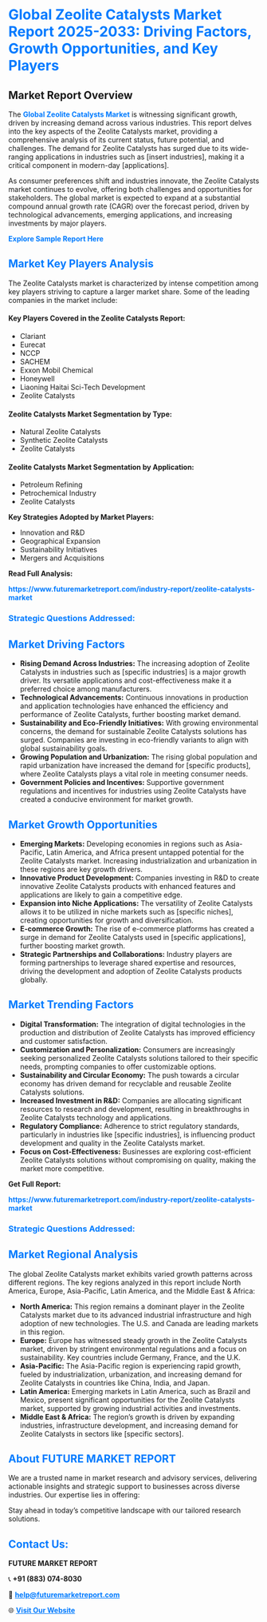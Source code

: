 <h1 style="color: #007BFF;">Global Zeolite Catalysts Market Report 2025-2033: Driving Factors, Growth Opportunities, and Key Players</h1>

<section id="overview">
<h2>Market Report Overview</h2>
<p>The <a href="https://www.futuremarketreport.com/industry-report/zeolite-catalysts-market" style="color: #007BFF; text-decoration: none;"><strong>Global Zeolite Catalysts Market</strong></a> is witnessing significant growth, driven by increasing demand across various industries. This report delves into the key aspects of the Zeolite Catalysts market, providing a comprehensive analysis of its current status, future potential, and challenges. The demand for Zeolite Catalysts has surged due to its wide-ranging applications in industries such as [insert industries], making it a critical component in modern-day [applications].</p>
<p>As consumer preferences shift and industries innovate, the Zeolite Catalysts market continues to evolve, offering both challenges and opportunities for stakeholders. The global market is expected to expand at a substantial compound annual growth rate (CAGR) over the forecast period, driven by technological advancements, emerging applications, and increasing investments by major players.</p>
</section>

<section id="overview">
<p><a href="https://www.futuremarketreport.com/request-sample/reportId=107824" style="color: #007BFF; text-decoration: none;"><strong>Explore Sample Report Here</strong></a></p>
</section>

<section id="key-players">
<h2 style="color: #007BFF;">Market Key Players Analysis</h2>
<p>The Zeolite Catalysts market is characterized by intense competition among key players striving to capture a larger market share. Some of the leading companies in the market include:</p>
<h4>Key Players Covered in the Zeolite Catalysts Report:</h4>
<ul><li>Clariant</li><li>Eurecat</li><li>NCCP</li><li>SACHEM</li><li>Exxon Mobil Chemical</li><li>Honeywell</li><li>Liaoning Haitai Sci-Tech Development</li><li>Zeolite Catalysts</li></ul>
<h4>Zeolite Catalysts Market Segmentation by Type:</h4>
<ul><li>Natural Zeolite Catalysts</li><li>Synthetic Zeolite Catalysts</li><li>Zeolite Catalysts</li></ul>

<h4>Zeolite Catalysts Market Segmentation by Application:</h4>
<ul><li>Petroleum Refining</li><li>Petrochemical Industry</li><li>Zeolite Catalysts</li></ul>
<p><strong>Key Strategies Adopted by Market Players:</strong></p>
<ul>
<li>Innovation and R&D</li>
<li>Geographical Expansion</li>
<li>Sustainability Initiatives</li>
<li>Mergers and Acquisitions</li>
</ul>
</section>

<section>
<p><strong>Read Full Analysis: </strong></p><a href="https://www.futuremarketreport.com/industry-report/zeolite-catalysts-market" style="color: #007BFF; text-decoration: none;"><strong>https://www.futuremarketreport.com/industry-report/zeolite-catalysts-market</strong></a>
<h3 style="color: #007BFF;">Strategic Questions Addressed:</h3>
</section>

<section id="driving-factors">
<h2 style="color: #007BFF;">Market Driving Factors</h2>
<ul>
<li><strong>Rising Demand Across Industries:</strong> The increasing adoption of Zeolite Catalysts in industries such as [specific industries] is a major growth driver. Its versatile applications and cost-effectiveness make it a preferred choice among manufacturers.</li>
<li><strong>Technological Advancements:</strong> Continuous innovations in production and application technologies have enhanced the efficiency and performance of Zeolite Catalysts, further boosting market demand.</li>
<li><strong>Sustainability and Eco-Friendly Initiatives:</strong> With growing environmental concerns, the demand for sustainable Zeolite Catalysts solutions has surged. Companies are investing in eco-friendly variants to align with global sustainability goals.</li>
<li><strong>Growing Population and Urbanization:</strong> The rising global population and rapid urbanization have increased the demand for [specific products], where Zeolite Catalysts plays a vital role in meeting consumer needs.</li>
<li><strong>Government Policies and Incentives:</strong> Supportive government regulations and incentives for industries using Zeolite Catalysts have created a conducive environment for market growth.</li>
</ul>
</section>

<section id="growth-opportunities">
<h2 style="color: #007BFF;">Market Growth Opportunities</h2>
<ul>
<li><strong>Emerging Markets:</strong> Developing economies in regions such as Asia-Pacific, Latin America, and Africa present untapped potential for the Zeolite Catalysts market. Increasing industrialization and urbanization in these regions are key growth drivers.</li>
<li><strong>Innovative Product Development:</strong> Companies investing in R&D to create innovative Zeolite Catalysts products with enhanced features and applications are likely to gain a competitive edge.</li>
<li><strong>Expansion into Niche Applications:</strong> The versatility of Zeolite Catalysts allows it to be utilized in niche markets such as [specific niches], creating opportunities for growth and diversification.</li>
<li><strong>E-commerce Growth:</strong> The rise of e-commerce platforms has created a surge in demand for Zeolite Catalysts used in [specific applications], further boosting market growth.</li>
<li><strong>Strategic Partnerships and Collaborations:</strong> Industry players are forming partnerships to leverage shared expertise and resources, driving the development and adoption of Zeolite Catalysts products globally.</li>
</ul>
</section>

<section id="trending-factors">
<h2 style="color: #007BFF;">Market Trending Factors</h2>
<ul>
<li><strong>Digital Transformation:</strong> The integration of digital technologies in the production and distribution of Zeolite Catalysts has improved efficiency and customer satisfaction.</li>
<li><strong>Customization and Personalization:</strong> Consumers are increasingly seeking personalized Zeolite Catalysts solutions tailored to their specific needs, prompting companies to offer customizable options.</li>
<li><strong>Sustainability and Circular Economy:</strong> The push towards a circular economy has driven demand for recyclable and reusable Zeolite Catalysts solutions.</li>
<li><strong>Increased Investment in R&D:</strong> Companies are allocating significant resources to research and development, resulting in breakthroughs in Zeolite Catalysts technology and applications.</li>
<li><strong>Regulatory Compliance:</strong> Adherence to strict regulatory standards, particularly in industries like [specific industries], is influencing product development and quality in the Zeolite Catalysts market.</li>
<li><strong>Focus on Cost-Effectiveness:</strong> Businesses are exploring cost-efficient Zeolite Catalysts solutions without compromising on quality, making the market more competitive.</li>
</ul>
</section>

<section>
<p><strong>Get Full Report: </strong></p><a href="https://www.futuremarketreport.com/industry-report/zeolite-catalysts-market" style="color: #007BFF; text-decoration: none;"><strong>https://www.futuremarketreport.com/industry-report/zeolite-catalysts-market</strong></a>
<h3 style="color: #007BFF;">Strategic Questions Addressed:</h3>
</section>


<section id="regional-analysis">
<h2 style="color: #007BFF;">Market Regional Analysis</h2>
<p>The global Zeolite Catalysts market exhibits varied growth patterns across different regions. The key regions analyzed in this report include North America, Europe, Asia-Pacific, Latin America, and the Middle East & Africa:</p>
<ul>
<li><strong>North America:</strong> This region remains a dominant player in the Zeolite Catalysts market due to its advanced industrial infrastructure and high adoption of new technologies. The U.S. and Canada are leading markets in this region.</li>
<li><strong>Europe:</strong> Europe has witnessed steady growth in the Zeolite Catalysts market, driven by stringent environmental regulations and a focus on sustainability. Key countries include Germany, France, and the U.K.</li>
<li><strong>Asia-Pacific:</strong> The Asia-Pacific region is experiencing rapid growth, fueled by industrialization, urbanization, and increasing demand for Zeolite Catalysts in countries like China, India, and Japan.</li>
<li><strong>Latin America:</strong> Emerging markets in Latin America, such as Brazil and Mexico, present significant opportunities for the Zeolite Catalysts market, supported by growing industrial activities and investments.</li>
<li><strong>Middle East & Africa:</strong> The region’s growth is driven by expanding industries, infrastructure development, and increasing demand for Zeolite Catalysts in sectors like [specific sectors].</li>
</ul>
</section>

<footer>
<h2 style="color: #007BFF;">About FUTURE MARKET REPORT</h2>
<p>We are a trusted name in market research and advisory services, delivering actionable insights and strategic support to businesses across diverse industries. Our expertise lies in offering:</p>

<p>Stay ahead in today’s competitive landscape with our tailored research solutions.</p>

<h2 style="color: #007BFF;">Contact Us:</h2>
<p><strong>FUTURE MARKET REPORT</strong></p>
<p>📞 <strong>+91 (883) 074-8030</strong></p>
<p>📧 <strong><a href="mailto:help@futuremarketreport.com" style="color: #007BFF;">help@futuremarketreport.com</a></strong></p>
<p>🌐 <strong><a href="https://www.futuremarketreport.com/" style="color: #007BFF;">Visit Our Website</a></strong></p>
</footer>